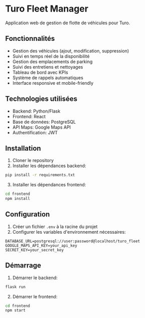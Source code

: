 # Turo Fleet Manager

Application web de gestion de flotte de véhicules pour Turo.

## Fonctionnalités

- Gestion des véhicules (ajout, modification, suppression)
- Suivi en temps réel de la disponibilité
- Gestion des emplacements de parking
- Suivi des entretiens et nettoyages
- Tableau de bord avec KPIs
- Système de rappels automatiques
- Interface responsive et mobile-friendly

## Technologies utilisées

- Backend: Python/Flask
- Frontend: React
- Base de données: PostgreSQL
- API Maps: Google Maps API
- Authentification: JWT

## Installation

1. Cloner le repository
2. Installer les dépendances backend:
```bash
pip install -r requirements.txt
```
3. Installer les dépendances frontend:
```bash
cd frontend
npm install
```

## Configuration

1. Créer un fichier `.env` à la racine du projet
2. Configurer les variables d'environnement nécessaires:
```
DATABASE_URL=postgresql://user:password@localhost/turo_fleet
GOOGLE_MAPS_API_KEY=your_api_key
SECRET_KEY=your_secret_key
```

## Démarrage

1. Démarrer le backend:
```bash
flask run
```

2. Démarrer le frontend:
```bash
cd frontend
npm start
```
